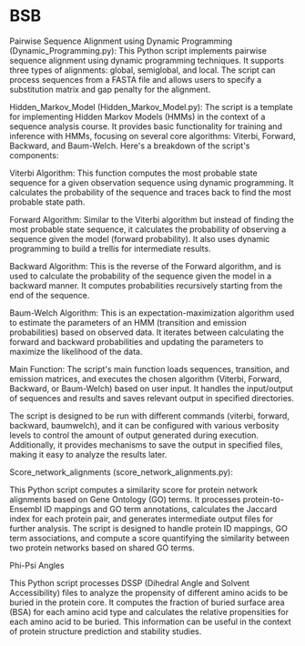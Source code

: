 # BSB

Pairwise Sequence Alignment using Dynamic Programming (Dynamic_Programming.py):
This Python script implements pairwise sequence alignment using dynamic programming techniques. 
It supports three types of alignments: global, semiglobal, and local. The script can process sequences from a FASTA file and allows users to specify a substitution matrix and gap penalty for the alignment.


Hidden_Markov_Model (Hidden_Markov_Model.py):
The script is a template for implementing Hidden Markov Models (HMMs) in the context of a sequence analysis course. 
It provides basic functionality for training and inference with HMMs, focusing on several core algorithms: 
Viterbi, Forward, Backward, and Baum-Welch. Here's a breakdown of the script's components:

Viterbi Algorithm: This function computes the most probable state sequence for a given observation sequence using dynamic programming. 
It calculates the probability of the sequence and traces back to find the most probable state path.

Forward Algorithm: Similar to the Viterbi algorithm but instead of finding the most probable state sequence, 
it calculates the probability of observing a sequence given the model (forward probability). 
It also uses dynamic programming to build a trellis for intermediate results.

Backward Algorithm: This is the reverse of the Forward algorithm, and is used to calculate the probability of the sequence given the model in a backward manner. 
It computes probabilities recursively starting from the end of the sequence.

Baum-Welch Algorithm: This is an expectation-maximization algorithm used to estimate the parameters of an HMM (transition and emission probabilities) 
based on observed data. 
It iterates between calculating the forward and backward probabilities and updating the parameters to maximize the likelihood of the data.

Main Function: The script's main function loads sequences, transition, and emission matrices, and executes the chosen algorithm
(Viterbi, Forward, Backward, or Baum-Welch) based on user input. 
It handles the input/output of sequences and results and saves relevant output in specified directories.

The script is designed to be run with different commands (viterbi, forward, backward, baumwelch), 
and it can be configured with various verbosity levels to control the amount of output generated during execution. 
Additionally, it provides mechanisms to save the output in specified files, making it easy to analyze the results later.

Score_network_alignments (score_network_alignments.py):

This Python script computes a similarity score for protein network alignments based on Gene Ontology (GO) terms. 
It processes protein-to-Ensembl ID mappings and GO term annotations, calculates the Jaccard index for each protein pair, 
and generates intermediate output files for further analysis. The script is designed to handle protein ID mappings, 
GO term associations, and compute a score quantifying the similarity between two protein networks based on shared GO terms.

Phi-Psi Angles

This Python script processes DSSP (Dihedral Angle and Solvent Accessibility) files to analyze the propensity of different amino acids 
to be buried in the protein core. It computes the fraction of buried surface area (BSA) for each amino acid type and calculates the 
relative propensities for each amino acid to be buried. This information can be useful in the context of protein structure prediction and stability studies.







